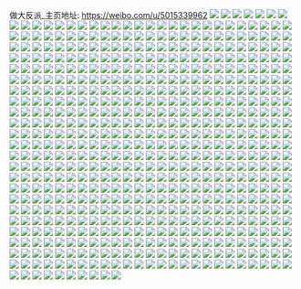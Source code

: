 做大反派_主页地址: https://weibo.com/u/5015339962 
![](https://wx4.sinaimg.cn/mw2000/005tpR22ly1h93pyb68c5j32c0340hdu.jpg) 
![](https://wx4.sinaimg.cn/mw2000/005tpR22ly1h93py2gkraj31pc4jg7wj.jpg) 
![](https://wx4.sinaimg.cn/mw2000/005tpR22ly1h93pycs7lfj32c0340b2a.jpg) 
![](https://wx4.sinaimg.cn/mw2000/005tpR22ly1h93pye7abtj32502uoe82.jpg) 
![](https://wx4.sinaimg.cn/mw2000/005tpR22ly1h93py88ajaj327u2xqu0y.jpg) 
![](https://wx4.sinaimg.cn/mw2000/005tpR22ly1h93py1ijttj30mv0tvn7z.jpg) 
![](https://wx4.sinaimg.cn/mw2000/005tpR22ly1h93py5j5tej31up46ahdu.jpg) 
![](https://wx4.sinaimg.cn/mw2000/005tpR22ly1h93py9hjplj321l2q4npd.jpg) 
![](https://wx4.sinaimg.cn/mw2000/005tpR22ly1h93py43ue4j31pc4jgu0z.jpg) 
![](https://wx4.sinaimg.cn/mw2000/005tpR22ly1h8phy3r8m4j31vn2i7kjl.jpg) 
![](https://wx4.sinaimg.cn/mw2000/005tpR22ly1h8phxzux0dj31pc4jgu0x.jpg) 
![](https://wx4.sinaimg.cn/mw2000/005tpR22ly1h8phy1kt2hj31rp2cxhdt.jpg) 
![](https://wx4.sinaimg.cn/mw2000/005tpR22ly1h8phxz51hqj31pc4jg4qq.jpg) 
![](https://wx4.sinaimg.cn/mw2000/005tpR22ly1h8phxxxssbj33402c0b2a.jpg) 
![](https://wx4.sinaimg.cn/mw2000/005tpR22ly1h8phy59nzkj324l2u44qq.jpg) 
![](https://wx4.sinaimg.cn/mw2000/005tpR22ly1h8phy364ewj31891n01d4.jpg) 
![](https://wx4.sinaimg.cn/mw2000/005tpR22ly1h8phy2jihbj329g30mx6p.jpg) 
![](https://wx4.sinaimg.cn/mw2000/005tpR22ly1h8phy0pfjnj31pc4jge82.jpg) 
![](https://wx4.sinaimg.cn/mw2000/005tpR22ly1h8nmyapgn0j30xa18enc3.jpg) 
![](https://wx4.sinaimg.cn/mw2000/005tpR22ly1h8nmzgvfcfj31sc2dsnpd.jpg) 
![](https://wx4.sinaimg.cn/mw2000/005tpR22ly1h7ukjxpc1jj317d6f6x6q.jpg) 
![](https://wx4.sinaimg.cn/mw2000/005tpR22ly1h7ukjuc03qj31ae2i8npd.jpg) 
![](https://wx4.sinaimg.cn/mw2000/005tpR22ly1h7ukjavtlhj31pg4j4x6q.jpg) 
![](https://wx4.sinaimg.cn/mw2000/005tpR22ly1h7ukjku4o4j31pc4jg1kz.jpg) 
![](https://wx4.sinaimg.cn/mw2000/005tpR22ly1h7ukji706vj31e35k7x6p.jpg) 
![](https://wx4.sinaimg.cn/mw2000/005tpR22ly1h7ukj5fetgj31pc4jgu0y.jpg) 
![](https://wx4.sinaimg.cn/mw2000/005tpR22ly1h7ukk5p9i6j31pc4jgnpe.jpg) 
![](https://wx4.sinaimg.cn/mw2000/005tpR22ly1h7ukjr74h0j31ah489qv6.jpg) 
![](https://wx4.sinaimg.cn/mw2000/005tpR22ly1h7ukjeep7gj31pc4jghdu.jpg) 
![](https://wx4.sinaimg.cn/mw2000/005tpR22ly1h7nolsmn2wj317d6f6hdv.jpg) 
![](https://wx4.sinaimg.cn/mw2000/005tpR22ly1h7nolpt3buj319y6267wk.jpg) 
![](https://wx4.sinaimg.cn/mw2000/005tpR22ly1h7nolx45f6j31f35g8b2c.jpg) 
![](https://wx4.sinaimg.cn/mw2000/005tpR22ly1h7noltyctoj319y626b2a.jpg) 
![](https://wx4.sinaimg.cn/mw2000/005tpR22ly1h7nolngp1aj312h78jnpe.jpg) 
![](https://wx4.sinaimg.cn/mw2000/005tpR22ly1h7nolrbv1wj31bg5v91ky.jpg) 
![](https://wx4.sinaimg.cn/mw2000/005tpR22ly1h7nolqotxoj31bp5u5x6p.jpg) 
![](https://wx4.sinaimg.cn/mw2000/005tpR22ly1h7nom0fcc6j31896al7wj.jpg) 
![](https://wx4.sinaimg.cn/mw2000/005tpR22ly1h7nom2swrgj317d6f6npf.jpg) 
![](https://wx4.sinaimg.cn/mw2000/005tpR22ly1h73tprthidj32c0340tlz.jpg) 
![](https://wx4.sinaimg.cn/mw2000/005tpR22ly1h73tpyh90lj325p2vnkcp.jpg) 
![](https://wx4.sinaimg.cn/mw2000/005tpR22ly1h73tpzyobej32c02c0tdf.jpg) 
![](https://wx4.sinaimg.cn/mw2000/005tpR22ly1h73tpwu8j0j32c0340wlb.jpg) 
![](https://wx4.sinaimg.cn/mw2000/005tpR22ly1h73tpudfukj31pc4jgk3u.jpg) 
![](https://wx4.sinaimg.cn/mw2000/005tpR22ly1h73tpsz2gaj323t3o9qv5.jpg) 
![](https://wx4.sinaimg.cn/mw2000/005tpR22ly1h6xoha5qmej31dt1uf4qp.jpg) 
![](https://wx4.sinaimg.cn/mw2000/005tpR22ly1h6unl93nftj31pc4jg7wk.jpg) 
![](https://wx4.sinaimg.cn/mw2000/005tpR22ly1h6unlgc8w9j31pc4jgb2b.jpg) 
![](https://wx4.sinaimg.cn/mw2000/005tpR22ly1h6unljje1kj31pc4jge81.jpg) 
![](https://wx4.sinaimg.cn/mw2000/005tpR22ly1h6unlbkgl9j31pc4jg4qs.jpg) 
![](https://wx4.sinaimg.cn/mw2000/005tpR22ly1h6unlhu7v7j31pc4jgx6p.jpg) 
![](https://wx4.sinaimg.cn/mw2000/005tpR22ly1h6unlejcq3j31pc4jgx6s.jpg) 
![](https://wx4.sinaimg.cn/mw2000/005tpR22ly1h6jxf1qt8sj30da0euq4k.jpg) 
![](https://wx4.sinaimg.cn/mw2000/005tpR22ly1h6jxf1k2k3j30ar0dxq3l.jpg) 
![](https://wx4.sinaimg.cn/mw2000/005tpR22ly1h66b3kpu4qj31a161qtp5.jpg) 
![](https://wx4.sinaimg.cn/mw2000/005tpR22ly1h66b3queavj31a860xe83.jpg) 
![](https://wx4.sinaimg.cn/mw2000/005tpR22ly1h66b3tkyhgj31an5yxkjm.jpg) 
![](https://wx4.sinaimg.cn/mw2000/005tpR22ly1h66b3yjy87j317d6f67wh.jpg) 
![](https://wx4.sinaimg.cn/mw2000/005tpR22ly1h66b410rfyj317d6f64fk.jpg) 
![](https://wx4.sinaimg.cn/mw2000/005tpR22ly1h66b45ncw2j317d6f6npg.jpg) 
![](https://wx4.sinaimg.cn/mw2000/005tpR22ly1h66b3i1905j319q63bqv6.jpg) 
![](https://wx4.sinaimg.cn/mw2000/005tpR22ly1h66b49dkawj31d25odkjn.jpg) 
![](https://wx4.sinaimg.cn/mw2000/005tpR22ly1h66b4d8yxvj317d6f6qv7.jpg) 
![](https://wx4.sinaimg.cn/mw2000/005tpR22ly1h61euzbyqaj31r02c07wi.jpg) 
![](https://wx4.sinaimg.cn/mw2000/005tpR22ly1h61eurhs4wj31k322stk2.jpg) 
![](https://wx4.sinaimg.cn/mw2000/005tpR22ly1h5zaz8r3q2j322q2rmhdt.jpg) 
![](https://wx4.sinaimg.cn/mw2000/005tpR22ly1h5zaz7y8f9j32c0340kjl.jpg) 
![](https://wx4.sinaimg.cn/mw2000/005tpR22ly1h5zaz73ogaj32c0340hdt.jpg) 
![](https://wx4.sinaimg.cn/mw2000/005tpR22ly1h5zazawdj0j32c0340hdt.jpg) 
![](https://wx4.sinaimg.cn/mw2000/005tpR22ly1h5zaza0ejbj32c0340kjl.jpg) 
![](https://wx4.sinaimg.cn/mw2000/005tpR22ly1h5skkgm4p6j31xe40ikjn.jpg) 
![](https://wx4.sinaimg.cn/mw2000/005tpR22ly1h5skk4ew3lj31pc4jg4qr.jpg) 
![](https://wx4.sinaimg.cn/mw2000/005tpR22ly1h5skke65olj31pc4jg7wi.jpg) 
![](https://wx4.sinaimg.cn/mw2000/005tpR22ly1h5skk0bjqwj31pc4jgnpe.jpg) 
![](https://wx4.sinaimg.cn/mw2000/005tpR22ly1h5skjwz2f3j31x22k3b29.jpg) 
![](https://wx4.sinaimg.cn/mw2000/005tpR22ly1h5skk6rjchj31pc4jgu0x.jpg) 
![](https://wx4.sinaimg.cn/mw2000/005tpR22ly1h5skkp1laej31xe40iu0y.jpg) 
![](https://wx4.sinaimg.cn/mw2000/005tpR22ly1h5skk21n9yj31pc4jgu0x.jpg) 
![](https://wx4.sinaimg.cn/mw2000/005tpR22ly1h5skjydilyj31pc4jgkjl.jpg) 
![](https://wx4.sinaimg.cn/mw2000/005tpR22ly1h592r6wgejj31sc2dse81.jpg) 
![](https://wx4.sinaimg.cn/mw2000/005tpR22ly1h592r7w31wj31sc2dshdt.jpg) 
![](https://wx4.sinaimg.cn/mw2000/005tpR22ly1h553giwsh4j311a1dqkc7.jpg) 
![](https://wx4.sinaimg.cn/mw2000/005tpR22ly1h529atxtj5j31030qutdv.jpg) 
![](https://wx4.sinaimg.cn/mw2000/005tpR22ly1h529ajtyqkj31pr2ac4qq.jpg) 
![](https://wx4.sinaimg.cn/mw2000/005tpR22ly1h529afnl8bj31pm2a5kjl.jpg) 
![](https://wx4.sinaimg.cn/mw2000/005tpR22ly1h4zlx35vdhj31pc4jg4qr.jpg) 
![](https://wx4.sinaimg.cn/mw2000/005tpR22ly1h4zlwz2jvnj31pc4jg4qr.jpg) 
![](https://wx4.sinaimg.cn/mw2000/005tpR22ly1h4zlxapsdrj321k2q27wi.jpg) 
![](https://wx4.sinaimg.cn/mw2000/005tpR22ly1h4zlykqardj30t512vtnu.jpg) 
![](https://wx4.sinaimg.cn/mw2000/005tpR22ly1h4zlx9euzdj31vs2iex6q.jpg) 
![](https://wx4.sinaimg.cn/mw2000/005tpR22ly1h4zlx14lfnj31pv4i1qv7.jpg) 
![](https://wx4.sinaimg.cn/mw2000/005tpR22ly1h4zlwwh39nj31pc4jgnpe.jpg) 
![](https://wx4.sinaimg.cn/mw2000/005tpR22ly1h4zlwuyt81j31pc4jg4qs.jpg) 
![](https://wx4.sinaimg.cn/mw2000/005tpR22ly1h4w0aqqyn3j31hf1z84qp.jpg) 
![](https://wx4.sinaimg.cn/mw2000/005tpR22ly1h4w0aykwccj31ry2d87wh.jpg) 
![](https://wx4.sinaimg.cn/mw2000/005tpR22ly1h4w0ax9csvj31l924c1kx.jpg) 
![](https://wx4.sinaimg.cn/mw2000/005tpR22ly1h4w0apeqt4j31hc1z47v2.jpg) 
![](https://wx4.sinaimg.cn/mw2000/005tpR22ly1h4w0awcvm0j31bh1rb1kx.jpg) 
![](https://wx4.sinaimg.cn/mw2000/005tpR22ly1h4w0au70ppj31ae1pv7wh.jpg) 
![](https://wx4.sinaimg.cn/mw2000/005tpR22ly1h4w0arvnrfj31mu26g4qp.jpg) 
![](https://wx4.sinaimg.cn/mw2000/005tpR22ly1h4w0aohl5bj31qs2bq7wh.jpg) 
![](https://wx4.sinaimg.cn/mw2000/005tpR22ly1h4w0an9xprj31ok28qkjl.jpg) 
![](https://wx4.sinaimg.cn/mw2000/005tpR22ly1h4ekm8ejl3j31cb1sedte.jpg) 
![](https://wx4.sinaimg.cn/mw2000/005tpR22ly1h4ekmak3jdj32c02c0qv5.jpg) 
![](https://wx4.sinaimg.cn/mw2000/005tpR22ly1h4ekmb72qyj31gt1yfwp3.jpg) 
![](https://wx4.sinaimg.cn/mw2000/005tpR22ly1h4ekmj8ocmj31851mvwyi.jpg) 
![](https://wx4.sinaimg.cn/mw2000/005tpR22ly1h4ekm78nlij328q28qb29.jpg) 
![](https://wx4.sinaimg.cn/mw2000/005tpR22ly1h4ekmoo9whj31hl1zg7tq.jpg) 
![](https://wx4.sinaimg.cn/mw2000/005tpR22ly1h4ekmdi62xj32c0340qv6.jpg) 
![](https://wx4.sinaimg.cn/mw2000/005tpR22ly1h4ekmpg99hj31921o47kd.jpg) 
![](https://wx4.sinaimg.cn/mw2000/005tpR22ly1h4ekmvbhi9j30u00u0an0.jpg) 
![](https://wx4.sinaimg.cn/mw2000/005tpR22ly1h4ayhmeljzj31pc4jgx6q.jpg) 
![](https://wx4.sinaimg.cn/mw2000/005tpR22ly1h4ayhgnv73j329j3ez7wi.jpg) 
![](https://wx4.sinaimg.cn/mw2000/005tpR22ly1h4ayhkpxygj31pc4jg7wj.jpg) 
![](https://wx4.sinaimg.cn/mw2000/005tpR22ly1h4aygxiu9uj31xu3zjqv6.jpg) 
![](https://wx4.sinaimg.cn/mw2000/005tpR22ly1h4ayhnz6txj31xe40iqv6.jpg) 
![](https://wx4.sinaimg.cn/mw2000/005tpR22ly1h4ayh1fdnsj31xe40iu0y.jpg) 
![](https://wx4.sinaimg.cn/mw2000/005tpR22ly1h4ayhpndruj31pc4jge82.jpg) 
![](https://wx4.sinaimg.cn/mw2000/005tpR22ly1h4ayhr8f4qj329r3en4qq.jpg) 
![](https://wx4.sinaimg.cn/mw2000/005tpR22ly1h4aygotsn0j329r3enhdu.jpg) 
![](https://wx4.sinaimg.cn/mw2000/005tpR22ly1h44e90jkpbj31kv23thdt.jpg) 
![](https://wx4.sinaimg.cn/mw2000/005tpR22ly1h44e93zct2j31fb1wf7wh.jpg) 
![](https://wx4.sinaimg.cn/mw2000/005tpR22ly1h44e8vf9b4j31jx22kb29.jpg) 
![](https://wx4.sinaimg.cn/mw2000/005tpR22ly1h44e971kq8j31f91wd7wh.jpg) 
![](https://wx4.sinaimg.cn/mw2000/005tpR22ly1h43gvwdikej30mz148ahc.jpg) 
![](https://wx4.sinaimg.cn/mw2000/005tpR22ly1h43gwdoxvij30n01dsx24.jpg) 
![](https://wx4.sinaimg.cn/mw2000/005tpR22ly1h43gweqarlj30mz13r7dd.jpg) 
![](https://wx4.sinaimg.cn/mw2000/005tpR22ly1h43gwfke37j30mz14btjp.jpg) 
![](https://wx4.sinaimg.cn/mw2000/005tpR22ly1h3v3fg2e7ej325t2vrb2a.jpg) 
![](https://wx4.sinaimg.cn/mw2000/005tpR22ly1h3ke6k18nyj31km23iu0x.jpg) 
![](https://wx4.sinaimg.cn/mw2000/005tpR22ly1h3ke6fjtvwj326i2woqv6.jpg) 
![](https://wx4.sinaimg.cn/mw2000/005tpR22ly1h3ke6lv58uj31wf2j8kjm.jpg) 
![](https://wx4.sinaimg.cn/mw2000/005tpR22ly1h3ke6xkfbzj30xy199tmr.jpg) 
![](https://wx4.sinaimg.cn/mw2000/005tpR22ly1h3ke70erlgj32c0340x6p.jpg) 
![](https://wx4.sinaimg.cn/mw2000/005tpR22ly1h3bmlyguzaj30u019idyg.jpg) 
![](https://wx4.sinaimg.cn/mw2000/005tpR22ly1h3bmlvqlg0j318y0u0aop.jpg) 
![](https://wx4.sinaimg.cn/mw2000/005tpR22ly1h3bmm0t4kcj30u0168aqt.jpg) 
![](https://wx4.sinaimg.cn/mw2000/005tpR22ly1h3bmlk1j82j31ds1ud1kx.jpg) 
![](https://wx4.sinaimg.cn/mw2000/005tpR22ly1h3bmlsc9ebj31td2f5kjl.jpg) 
![](https://wx4.sinaimg.cn/mw2000/005tpR22ly1h3bmll54nbj31ja21o7t5.jpg) 
![](https://wx4.sinaimg.cn/mw2000/005tpR22ly1h3bmm1l7c6j30q10k110c.jpg) 
![](https://wx4.sinaimg.cn/mw2000/005tpR22ly1h3bmlwx4wrj30u019yne7.jpg) 
![](https://wx4.sinaimg.cn/mw2000/005tpR22ly1h3bmlix1dvj30ql0hq453.jpg) 
![](https://wx4.sinaimg.cn/mw2000/005tpR22ly1h3829mqkp7j31uo2panpd.jpg) 
![](https://wx4.sinaimg.cn/mw2000/005tpR22ly1h3829ghzmbj322n3407wj.jpg) 
![](https://wx4.sinaimg.cn/mw2000/005tpR22ly1h3829kpukfj321c2o2npd.jpg) 
![](https://wx4.sinaimg.cn/mw2000/005tpR22ly1h3829wiludj31wo4207wi.jpg) 
![](https://wx4.sinaimg.cn/mw2000/005tpR22ly1h3829ox263j322o33zx6p.jpg) 
![](https://wx4.sinaimg.cn/mw2000/005tpR22ly1h3829rjkwnj31vu43s1ky.jpg) 
![](https://wx4.sinaimg.cn/mw2000/005tpR22ly1h3829igpm7j31iv27n7wh.jpg) 
![](https://wx4.sinaimg.cn/mw2000/005tpR22ly1h3829tkmumj32aa3dub2a.jpg) 
![](https://wx4.sinaimg.cn/mw2000/005tpR22ly1h3829d35s4j31ys2m4npd.jpg) 
![](https://wx4.sinaimg.cn/mw2000/005tpR22ly1h2poaserdyj31261wakh9.jpg) 
![](https://wx4.sinaimg.cn/mw2000/005tpR22ly1h2poauegj8j30l22bptu7.jpg) 
![](https://wx4.sinaimg.cn/mw2000/005tpR22ly1h2poaqqxbej311i70je82.jpg) 
![](https://wx4.sinaimg.cn/mw2000/005tpR22ly1h2poawi2aqj30u02yc4qp.jpg) 
![](https://wx4.sinaimg.cn/mw2000/005tpR22ly1h2pob109bkj315t4al1ky.jpg) 
![](https://wx4.sinaimg.cn/mw2000/005tpR22ly1h2pob2ns8sj30h946s4qe.jpg) 
![](https://wx4.sinaimg.cn/mw2000/005tpR22ly1h2pob9434hj315t5e1hdv.jpg) 
![](https://wx4.sinaimg.cn/mw2000/005tpR22ly1h2pobc3lobj30pu40dnpd.jpg) 
![](https://wx4.sinaimg.cn/mw2000/005tpR22ly1h2pobf4zqmj30mi3weqv5.jpg) 
![](https://wx4.sinaimg.cn/mw2000/005tpR22gy1h2dyua1lgjj31pc4jg4qr.jpg) 
![](https://wx4.sinaimg.cn/mw2000/005tpR22ly1h1wpwbf55hj31o0280b29.jpg) 
![](https://wx4.sinaimg.cn/mw2000/005tpR22ly1h1wpwiq9stj31dk1u3b29.jpg) 
![](https://wx4.sinaimg.cn/mw2000/005tpR22ly1h1wpwha284j31bz1rzquu.jpg) 
![](https://wx4.sinaimg.cn/mw2000/005tpR22ly1h1wpwjzskxj31bi1rcb29.jpg) 
![](https://wx4.sinaimg.cn/mw2000/005tpR22ly1h1wpw9cbfbj31o0280b29.jpg) 
![](https://wx4.sinaimg.cn/mw2000/005tpR22ly1h1wpwl6z5jj31do1u97wh.jpg) 
![](https://wx4.sinaimg.cn/mw2000/005tpR22ly1h1wpwdhjdkj31o0280e81.jpg) 
![](https://wx4.sinaimg.cn/mw2000/005tpR22ly1h1wpwnf6hoj322n33zkjn.jpg) 
![](https://wx4.sinaimg.cn/mw2000/005tpR22ly1h1wpwg3h64j31o0280b29.jpg) 
![](https://wx4.sinaimg.cn/mw2000/005tpR22ly1h1w84wxsh9j31pc4jg7wj.jpg) 
![](https://wx4.sinaimg.cn/mw2000/005tpR22ly1h1w84zeu7pj31pc4jg1kz.jpg) 
![](https://wx4.sinaimg.cn/mw2000/005tpR22ly1h1w84olx0cj3160340qv6.jpg) 
![](https://wx4.sinaimg.cn/mw2000/005tpR22ly1h1w84uf8wwj329r3en7wi.jpg) 
![](https://wx4.sinaimg.cn/mw2000/005tpR22ly1h1w84q5pf0j31pc4jgkjl.jpg) 
![](https://wx4.sinaimg.cn/mw2000/005tpR22ly1h1w851lhucj31ls252hdt.jpg) 
![](https://wx4.sinaimg.cn/mw2000/005tpR22ly1h1qx190zv9j30ye19vdum.jpg) 
![](https://wx4.sinaimg.cn/mw2000/005tpR22ly1h1qx1avd3pj31pc4jgx6q.jpg) 
![](https://wx4.sinaimg.cn/mw2000/005tpR22ly1h1qx1pcp5qj30ne0v6dno.jpg) 
![](https://wx4.sinaimg.cn/mw2000/005tpR22ly1h1qx1emycmj31xe40ix6q.jpg) 
![](https://wx4.sinaimg.cn/mw2000/005tpR22ly1h1qx1gsnl9j31xe40ix6q.jpg) 
![](https://wx4.sinaimg.cn/mw2000/005tpR22ly1h1qx1r4xenj31gd1xthdt.jpg) 
![](https://wx4.sinaimg.cn/mw2000/005tpR22ly1h1qx1khbx9j32c03404qs.jpg) 
![](https://wx4.sinaimg.cn/mw2000/005tpR22ly1h1pqujnu2hj32fd36rnpe.jpg) 
![](https://wx4.sinaimg.cn/mw2000/005tpR22ly1h1pqugydq4j329r3en4qr.jpg) 
![](https://wx4.sinaimg.cn/mw2000/005tpR22ly1h1pquqz5pzj32fd36rqv6.jpg) 
![](https://wx4.sinaimg.cn/mw2000/005tpR22ly1h1pquuuvgkj326u3j5qv6.jpg) 
![](https://wx4.sinaimg.cn/mw2000/005tpR22ly1h1pqulh885j31ur467npe.jpg) 
![](https://wx4.sinaimg.cn/mw2000/005tpR22ly1h1pqupj14bj329r3ene82.jpg) 
![](https://wx4.sinaimg.cn/mw2000/005tpR22ly1h1pqunqqhhj31ww41jb2b.jpg) 
![](https://wx4.sinaimg.cn/mw2000/005tpR22ly1h1pqtkjikhj31pc4jge82.jpg) 
![](https://wx4.sinaimg.cn/mw2000/005tpR22ly1h1pqusw2hoj31pc4jgb2b.jpg) 
![](https://wx4.sinaimg.cn/mw2000/005tpR22ly1h1iniwqribj30s60zjq2v.jpg) 
![](https://wx4.sinaimg.cn/mw2000/005tpR22ly1h1initneuyj31ge1xuhdu.jpg) 
![](https://wx4.sinaimg.cn/mw2000/005tpR22ly1h1inj0behtj31mj261b2b.jpg) 
![](https://wx4.sinaimg.cn/mw2000/005tpR22ly1h1iniwausuj31ez1vynpe.jpg) 
![](https://wx4.sinaimg.cn/mw2000/005tpR22ly1h1iniy43mgj30m20tfn8l.jpg) 
![](https://wx4.sinaimg.cn/mw2000/005tpR22ly1h1inixa94zj30s60zjq2v.jpg) 
![](https://wx4.sinaimg.cn/mw2000/005tpR22ly1h1injexrybj30s60zjq2v.jpg) 
![](https://wx4.sinaimg.cn/mw2000/005tpR22ly1h1inj2dpn9j31ht1zrnpe.jpg) 
![](https://wx4.sinaimg.cn/mw2000/005tpR22ly1h1inj8uchyj31o0280u0y.jpg) 
![](https://wx4.sinaimg.cn/mw2000/005tpR22ly1h13uv6ku6oj31ey1vyb29.jpg) 
![](https://wx4.sinaimg.cn/mw2000/005tpR22ly1h13uv9n0klj30sg11xalw.jpg) 
![](https://wx4.sinaimg.cn/mw2000/005tpR22ly1h13uv3vy3bj31bw1rv7wh.jpg) 
![](https://wx4.sinaimg.cn/mw2000/005tpR22ly1h13uv8rb9hj31851mt7wh.jpg) 
![](https://wx4.sinaimg.cn/mw2000/005tpR22ly1h13uy62e2qj33401u67wk.jpg) 
![](https://wx4.sinaimg.cn/mw2000/005tpR22ly1h13uutkyaxj311n1e7kf6.jpg) 
![](https://wx4.sinaimg.cn/mw2000/005tpR22ly1h13uv4df9vj30mz09ddgh.jpg) 
![](https://wx4.sinaimg.cn/mw2000/005tpR22ly1h13uuuu8z0j326l11eb29.jpg) 
![](https://wx4.sinaimg.cn/mw2000/005tpR22ly1h13uuvaouzj30iv04ct8z.jpg) 
![](https://wx4.sinaimg.cn/mw2000/005tpR22gy1h0t6tvbqqpj31d81tlnpd.jpg) 
![](https://wx4.sinaimg.cn/mw2000/005tpR22gy1h0t6tod6qyj31jy22l7wi.jpg) 
![](https://wx4.sinaimg.cn/mw2000/005tpR22gy1h0t6tr5w2sj31t82ezb2a.jpg) 
![](https://wx4.sinaimg.cn/mw2000/005tpR22gy1h0t6tyhsekj31gq1ybqv5.jpg) 
![](https://wx4.sinaimg.cn/mw2000/005tpR22gy1h0t6tsag22j30xv196h7n.jpg) 
![](https://wx4.sinaimg.cn/mw2000/005tpR22gy1h0t6tts9lpj31c91sce81.jpg) 
![](https://wx4.sinaimg.cn/mw2000/005tpR22ly1h0pwv4ko70j30k90m8wij.jpg) 
![](https://wx4.sinaimg.cn/mw2000/005tpR22ly1h0pwv4yguoj30nc0sg0wc.jpg) 
![](https://wx4.sinaimg.cn/mw2000/005tpR22ly1h0pwv3ypy7j30mq0sgjuu.jpg) 
![](https://wx4.sinaimg.cn/mw2000/005tpR22ly1h0pwv5n01mj30qo0iotaw.jpg) 
![](https://wx4.sinaimg.cn/mw2000/005tpR22ly1h0pwv6aa1tj30ie0sgq7z.jpg) 
![](https://wx4.sinaimg.cn/mw2000/005tpR22ly1h0pwv6q6d7j30dw0dwaa6.jpg) 
![](https://wx4.sinaimg.cn/mw2000/005tpR22ly1h0pwv71i6kj30st0qodjc.jpg) 
![](https://wx4.sinaimg.cn/mw2000/005tpR22ly1h0pwv7l4jrj30u00mi78m.jpg) 
![](https://wx4.sinaimg.cn/mw2000/005tpR22ly1h0pwv82wz7j30jz0iz76e.jpg) 
![](https://wx4.sinaimg.cn/mw2000/005tpR22ly1h0pwv8layrj30qo1lq0z9.jpg) 
![](https://wx4.sinaimg.cn/mw2000/005tpR22ly1h0pwva5nxoj30qo1lq100.jpg) 
![](https://wx4.sinaimg.cn/mw2000/005tpR22ly1h0pwwrcui1j30u00u0dhz.jpg) 
![](https://wx4.sinaimg.cn/mw2000/005tpR22ly1h0e8w4ki48j31o0280x6p.jpg) 
![](https://wx4.sinaimg.cn/mw2000/005tpR22ly1h0e8w6hh0zj32c0340x6q.jpg) 
![](https://wx4.sinaimg.cn/mw2000/005tpR22ly1h0e8w7zrtej31o02807wi.jpg) 
![](https://wx4.sinaimg.cn/mw2000/005tpR22ly1h0e8wblcnxj30sx18i7s2.jpg) 
![](https://wx4.sinaimg.cn/mw2000/005tpR22ly1h0e8w35mwfj31o02801ky.jpg) 
![](https://wx4.sinaimg.cn/mw2000/005tpR22ly1h0e8weoh82j30qw14cdua.jpg) 
![](https://wx4.sinaimg.cn/mw2000/005tpR22ly1h0e8wh183ij31o02807wi.jpg) 
![](https://wx4.sinaimg.cn/mw2000/005tpR22ly1h0572loi6vj31o0280kjl.jpg) 
![](https://wx4.sinaimg.cn/mw2000/005tpR22ly1h0574gj3t0j31ni23xb2a.jpg) 
![](https://wx4.sinaimg.cn/mw2000/005tpR22ly1h0572nc1zlj30ql0zdgwd.jpg) 
![](https://wx4.sinaimg.cn/mw2000/005tpR22ly1h0572hznl0j31bd1thb29.jpg) 
![](https://wx4.sinaimg.cn/mw2000/005tpR22ly1h05753anijj319k1or4qp.jpg) 
![](https://wx4.sinaimg.cn/mw2000/005tpR22ly1h0572gbpegj31yn3xw7wj.jpg) 
![](https://wx4.sinaimg.cn/mw2000/005tpR22ly1h05764w39gj308c08ct8m.jpg) 
![](https://wx4.sinaimg.cn/mw2000/005tpR22ly1h057529e3dj31o01nlhdt.jpg) 
![](https://wx4.sinaimg.cn/mw2000/005tpR22ly1h00gmk2u4tj31pc4jgqv6.jpg) 
![](https://wx4.sinaimg.cn/mw2000/005tpR22ly1h00gmg85o1j31hx33z1kx.jpg) 
![](https://wx4.sinaimg.cn/mw2000/005tpR22ly1h00gmm9wivj31pc4jgb2a.jpg) 
![](https://wx4.sinaimg.cn/mw2000/005tpR22ly1h00gmdw80pj312433zkgw.jpg) 
![](https://wx4.sinaimg.cn/mw2000/005tpR22ly1h00gmnred2j31o0280e81.jpg) 
![](https://wx4.sinaimg.cn/mw2000/005tpR22ly1h00gmf0ornj31am3404qp.jpg) 
![](https://wx4.sinaimg.cn/mw2000/005tpR22ly1h00gmi6q19j31pl4isqnr.jpg) 
![](https://wx4.sinaimg.cn/mw2000/005tpR22ly1h00gmct3dsj31pc4jgnpe.jpg) 
![](https://wx4.sinaimg.cn/mw2000/005tpR22ly1gzusz3s5jlj31pc4jg4qq.jpg) 
![](https://wx4.sinaimg.cn/mw2000/005tpR22ly1gzusz1rbwej31pc4jg7wi.jpg) 
![](https://wx4.sinaimg.cn/mw2000/005tpR22ly1gzrczya0btj31hm1you0x.jpg) 
![](https://wx4.sinaimg.cn/mw2000/005tpR22ly1gzrczsn5d1j31o02804qq.jpg) 
![](https://wx4.sinaimg.cn/mw2000/005tpR22ly1gzrczp54mdj31gm1y6u0x.jpg) 
![](https://wx4.sinaimg.cn/mw2000/005tpR22ly1gzrczwxjs2j31ig1zvx6p.jpg) 
![](https://wx4.sinaimg.cn/mw2000/005tpR22ly1gzrczr2vavj31nz27znpd.jpg) 
![](https://wx4.sinaimg.cn/mw2000/005tpR22ly1gzrczuf59qj31fg1wkx6p.jpg) 
![](https://wx4.sinaimg.cn/mw2000/005tpR22ly1gyd37lp11tj31ur4677wj.jpg) 
![](https://wx4.sinaimg.cn/mw2000/005tpR22ly1gyd37o5pc6j31ur467x6q.jpg) 
![](https://wx4.sinaimg.cn/mw2000/005tpR22ly1gyd37igft9j31ur467x6r.jpg) 
![](https://wx4.sinaimg.cn/mw2000/005tpR22ly1gyd37pocotj31mm4r17wi.jpg) 
![](https://wx4.sinaimg.cn/mw2000/005tpR22ly1gyd3792x5xj31lt4tg1ky.jpg) 
![](https://wx4.sinaimg.cn/mw2000/005tpR22ly1gyd37b57b6j31pc4jgnpd.jpg) 
![](https://wx4.sinaimg.cn/mw2000/005tpR22ly1gyd376zztnj31ur4671kz.jpg) 
![](https://wx4.sinaimg.cn/mw2000/005tpR22ly1gyd37cun1aj31ni4ojqv5.jpg) 
![](https://wx4.sinaimg.cn/mw2000/005tpR22ly1gyd37fllfsj31r34exnpe.jpg) 
![](https://wx4.sinaimg.cn/mw2000/005tpR22ly1gxxzih5zotj30u0140130.jpg) 
![](https://wx4.sinaimg.cn/mw2000/005tpR22ly1gxxzieiamwj30u0140n6u.jpg) 
![](https://wx4.sinaimg.cn/mw2000/005tpR22ly1gxxziez3haj30u015dtix.jpg) 
![](https://wx4.sinaimg.cn/mw2000/005tpR22ly1gxxzigcv7rj30u015n48t.jpg) 
![](https://wx4.sinaimg.cn/mw2000/005tpR22ly1gxxzicqzyfj30u0140wof.jpg) 
![](https://wx4.sinaimg.cn/mw2000/005tpR22ly1gxxzidmo1nj30u0140dp5.jpg) 
![](https://wx4.sinaimg.cn/mw2000/005tpR22gy1gu0y937dtnj31o01o0hdt.jpg) 
![](https://wx4.sinaimg.cn/mw2000/005tpR22gy1gu0y99j262j31o01o0hdt.jpg) 
![](https://wx4.sinaimg.cn/mw2000/005tpR22gy1gu0y984u3rj31o01o04qp.jpg) 
![](https://wx4.sinaimg.cn/mw2000/005tpR22gy1gu0y94vvjhj31o01o0b29.jpg) 
![](https://wx4.sinaimg.cn/mw2000/005tpR22gy1gu0ygzmxwij30ko0rwqci.jpg) 
![](https://wx4.sinaimg.cn/mw2000/005tpR22gy1gu0y96j2i2j31o01o07wh.jpg) 
![](https://wx4.sinaimg.cn/mw2000/005tpR22gy1gtnin70xaxj325j3lb7wj.jpg) 
![](https://wx4.sinaimg.cn/mw2000/005tpR22gy1gtninxad0uj31ni4ojx6q.jpg) 
![](https://wx4.sinaimg.cn/mw2000/005tpR22gy1gtnio3fmbfj32053uykjn.jpg) 
![](https://wx4.sinaimg.cn/mw2000/005tpR22gy1gtniolik3fj31o0280u0x.jpg) 
![](https://wx4.sinaimg.cn/mw2000/005tpR22gy1gtnioewhztj31rj4dte83.jpg) 
![](https://wx4.sinaimg.cn/mw2000/005tpR22gy1gtnioq7q42j31o0280e82.jpg) 
![](https://wx4.sinaimg.cn/mw2000/005tpR22gy1gtnimy46f4j31q14hlb2b.jpg) 
![](https://wx4.sinaimg.cn/mw2000/005tpR22gy1gtninoie9pj31pc4jg7wj.jpg) 
![](https://wx4.sinaimg.cn/mw2000/005tpR22gy1gtninrn057j31c55s8x6p.jpg) 
![](https://wx4.sinaimg.cn/mw2000/005tpR22gy1gte6vkgl69j30zp1m5nns.jpg) 
![](https://wx4.sinaimg.cn/mw2000/005tpR22gy1gte6tm8ugzj32c33b87wi.jpg) 
![](https://wx4.sinaimg.cn/mw2000/005tpR22gy1gte6urf6syj31ai1q0kjl.jpg) 
![](https://wx4.sinaimg.cn/mw2000/005tpR22gy1gte6vi2s39j32c0340x6q.jpg) 
![](https://wx4.sinaimg.cn/mw2000/005tpR22gy1gte6vn6j6bj315s0yr4mn.jpg) 
![](https://wx4.sinaimg.cn/mw2000/005tpR22gy1gte6tx39c4j32pu21dqv5.jpg) 
![](https://wx4.sinaimg.cn/mw2000/005tpR22gy1gte6vpth94j31fm1wvqv5.jpg) 
![](https://wx4.sinaimg.cn/mw2000/005tpR22gy1gte6vtdbk8j31zp3vuu0z.jpg) 
![](https://wx4.sinaimg.cn/mw2000/005tpR22gy1gte6uykn0tj31h41yub29.jpg) 
![](https://wx4.sinaimg.cn/mw2000/005tpR22gy1gt1ef5i6d3j31k7207u0x.jpg) 
![](https://wx4.sinaimg.cn/mw2000/005tpR22gy1gt1efqpl7ej324d2s1hdu.jpg) 
![](https://wx4.sinaimg.cn/mw2000/005tpR22gy1gt1ef7eek9j313f1gkx53.jpg) 
![](https://wx4.sinaimg.cn/mw2000/005tpR22gy1gt1efhp0afj30r40oh7h3.jpg) 
![](https://wx4.sinaimg.cn/mw2000/005tpR22gy1gt1efbjccij31et1vr1ky.jpg) 
![](https://wx4.sinaimg.cn/mw2000/005tpR22gy1gt1effprmrj31tr1tr7wi.jpg) 
![](https://wx4.sinaimg.cn/mw2000/005tpR22gy1gt1efjg3i3j30l20s2n7h.jpg) 
![](https://wx4.sinaimg.cn/mw2000/005tpR22gy1gt1efxngvpj31pc4jgb2a.jpg) 
![](https://wx4.sinaimg.cn/mw2000/005tpR22gy1gt1efywtq6j30nq0uv7cz.jpg) 
![](https://wx4.sinaimg.cn/mw2000/005tpR22gy1gsq0gaclqxj31pc4jgnpe.jpg) 
![](https://wx4.sinaimg.cn/mw2000/005tpR22gy1gsq0fzq1wij31e35k7kjn.jpg) 
![](https://wx4.sinaimg.cn/mw2000/005tpR22gy1gsq0g6uuqfj31po4ijqv5.jpg) 
![](https://wx4.sinaimg.cn/mw2000/005tpR22gy1gsq0gd7vi0j31ld24hb29.jpg) 
![](https://wx4.sinaimg.cn/mw2000/005tpR22gy1gsq0g2q8o6j31pc4jg7wj.jpg) 
![](https://wx4.sinaimg.cn/mw2000/005tpR22gy1gsq0gffhl8j31d11va1kx.jpg) 
![](https://wx4.sinaimg.cn/mw2000/005tpR22gy1gsq0fvs4ssj31wo4201kz.jpg) 
![](https://wx4.sinaimg.cn/mw2000/005tpR22gy1gsq0i6zzr1j32463nmnpd.jpg) 
![](https://wx4.sinaimg.cn/mw2000/005tpR22gy1gsq0g4tsg1j324o3msnpd.jpg) 
![](https://wx4.sinaimg.cn/mw2000/005tpR22gy1gs048zzodvj32801o0qv6.jpg) 
![](https://wx4.sinaimg.cn/mw2000/005tpR22gy1gs048xo4fbj32801o0npe.jpg) 
![](https://wx4.sinaimg.cn/mw2000/005tpR22gy1gs0498fiarj31ie20ie82.jpg) 
![](https://wx4.sinaimg.cn/mw2000/005tpR22gy1gs04966satj32801o0x6q.jpg) 
![](https://wx4.sinaimg.cn/mw2000/005tpR22gy1gs04932nhkj32801o01kz.jpg) 
![](https://wx4.sinaimg.cn/mw2000/005tpR22gy1gs049b4ky1j61ji2201ky02.jpg) 
![](https://wx4.sinaimg.cn/mw2000/005tpR22gy1gs049d5p5vj31ft1x21ky.jpg) 
![](https://wx4.sinaimg.cn/mw2000/005tpR22gy1gs049f8ds7j61ik20pu0x02.jpg) 
![](https://wx4.sinaimg.cn/mw2000/005tpR22gy1gs049y2wh7j30qq0qon0f.jpg) 
![](https://wx4.sinaimg.cn/mw2000/005tpR22gy1gr8l46mfyzj32801o0npd.jpg) 
![](https://wx4.sinaimg.cn/mw2000/005tpR22gy1gr8l47xdjbj30w9170h6o.jpg) 
![](https://wx4.sinaimg.cn/mw2000/005tpR22gy1gr8l4am6kej31o0280npd.jpg) 
![](https://wx4.sinaimg.cn/mw2000/005tpR22gy1gr8l4cve0xj31zp1hse81.jpg) 
![](https://wx4.sinaimg.cn/mw2000/005tpR22gy1gr8l4er13zj32801o07wh.jpg) 
![](https://wx4.sinaimg.cn/mw2000/005tpR22gy1gsc2w2rwtgj30pm13kdrf.jpg) 
![](https://wx4.sinaimg.cn/mw2000/005tpR22gy1gqy7e6n6cmj61o0280b2a02.jpg) 
![](https://wx4.sinaimg.cn/mw2000/005tpR22gy1gqy7e01xm9j31mc25s4qq.jpg) 
![](https://wx4.sinaimg.cn/mw2000/005tpR22gy1gqy7ea2o8rj31a91tfnpd.jpg) 
![](https://wx4.sinaimg.cn/mw2000/005tpR22gy1gqy7e83bj8j31o0280e82.jpg) 
![](https://wx4.sinaimg.cn/mw2000/005tpR22gy1gqotx3lrpbj30jd0jhte6.jpg) 
![](https://wx4.sinaimg.cn/mw2000/005tpR22gy1gqotxelgrtj31o0280u0x.jpg) 
![](https://wx4.sinaimg.cn/mw2000/005tpR22gy1gqotxbx3yjj30kt0jv43s.jpg) 
![](https://wx4.sinaimg.cn/mw2000/005tpR22gy1gqotx0vnu2j31o0280qv5.jpg) 
![](https://wx4.sinaimg.cn/mw2000/005tpR22gy1gqotx7n7kuj32tm2tle81.jpg) 
![](https://wx4.sinaimg.cn/mw2000/005tpR22gy1gqou11lf5oj31mf25wqv5.jpg) 
![](https://wx4.sinaimg.cn/mw2000/005tpR22gy1gqotx5rwcpj32c02c0qv6.jpg) 
![](https://wx4.sinaimg.cn/mw2000/005tpR22gy1gqotxcnpdkj30kv0k8dkq.jpg) 
![](https://wx4.sinaimg.cn/mw2000/005tpR22gy1gqotx2ra18j31q41q47wi.jpg) 
![](https://wx4.sinaimg.cn/mw2000/005tpR22gy1gqb77qx1x8j32c0340kjm.jpg) 
![](https://wx4.sinaimg.cn/mw2000/005tpR22gy1gqb77tp125j3291301b2b.jpg) 
![](https://wx4.sinaimg.cn/mw2000/005tpR22gy1gqb77ivsjjj31nh27be81.jpg) 
![](https://wx4.sinaimg.cn/mw2000/005tpR22gy1gqb77fieo5j31f41w5hd3.jpg) 
![](https://wx4.sinaimg.cn/mw2000/005tpR22gy1gqb77okpnnj32az32nhdv.jpg) 
![](https://wx4.sinaimg.cn/mw2000/005tpR22gy1gqb77kg4tdj32c03404qq.jpg) 
![](https://wx4.sinaimg.cn/mw2000/005tpR22gy1gqb77mp2inj32c03401kz.jpg) 
![](https://wx4.sinaimg.cn/mw2000/005tpR22gy1gqb77d75u3j32c0340hdv.jpg) 
![](https://wx4.sinaimg.cn/mw2000/005tpR22gy1gqb77h86mlj312c1f41gd.jpg) 
![](https://wx4.sinaimg.cn/mw2000/005tpR22gy1gq7z3x5mkjj31p34k5b2b.jpg) 
![](https://wx4.sinaimg.cn/mw2000/005tpR22gy1gq7z3t7mn7j31xe40iqv7.jpg) 
![](https://wx4.sinaimg.cn/mw2000/005tpR22gy1gq7z3v3e4nj31pc4jg7wi.jpg) 
![](https://wx4.sinaimg.cn/mw2000/005tpR22gy1gq7z3qkf2rj31ur4671ky.jpg) 
![](https://wx4.sinaimg.cn/mw2000/005tpR22gy1gq7z43591yj33402c0npe.jpg) 
![](https://wx4.sinaimg.cn/mw2000/005tpR22gy1gq7z3p0na2j31ur467kjn.jpg) 
![](https://wx4.sinaimg.cn/mw2000/005tpR22gy1gq7z3kxsiaj31pg4j4kjm.jpg) 
![](https://wx4.sinaimg.cn/mw2000/005tpR22gy1gq7z40x18tj32c0340b2c.jpg) 
![](https://wx4.sinaimg.cn/mw2000/005tpR22gy1gq7z3mt2elj31613407wi.jpg) 
![](https://wx4.sinaimg.cn/mw2000/005tpR22gy1gpuryear17j31o02801kz.jpg) 
![](https://wx4.sinaimg.cn/mw2000/005tpR22gy1gpuryipy36j3280280npe.jpg) 
![](https://wx4.sinaimg.cn/mw2000/005tpR22gy1gpuryms9w3j31hk1zfqv6.jpg) 
![](https://wx4.sinaimg.cn/mw2000/005tpR22gy1gpuryoumckj31c51vh7wi.jpg) 
![](https://wx4.sinaimg.cn/mw2000/005tpR22gy1gpurytdjxej31jd21u4qr.jpg) 
![](https://wx4.sinaimg.cn/mw2000/005tpR22gy1gpuryqm1okj31o02801kz.jpg) 
![](https://wx4.sinaimg.cn/mw2000/005tpR22gy1gpurygfcdyj32802804qr.jpg) 
![](https://wx4.sinaimg.cn/mw2000/005tpR22gy1gpurykuet8j31o01p27wj.jpg) 
![](https://wx4.sinaimg.cn/mw2000/005tpR22gy1gpurybuikqj31vm1vmhdu.jpg) 
![](https://wx4.sinaimg.cn/mw2000/005tpR22ly1gp5bkylz70j31o0280kjl.jpg) 
![](https://wx4.sinaimg.cn/mw2000/005tpR22ly1gp5bkuwh7lj32802804qp.jpg) 
![](https://wx4.sinaimg.cn/mw2000/005tpR22ly1gp5bkxeh8nj31o0280npd.jpg) 
![](https://wx4.sinaimg.cn/mw2000/005tpR22ly1gp5blynzlej32802804qp.jpg) 
![](https://wx4.sinaimg.cn/mw2000/005tpR22ly1gp5bkvx49cj31o0280kjl.jpg) 
![](https://wx4.sinaimg.cn/mw2000/005tpR22ly1gp5bm0mtkyj32802804qp.jpg) 
![](https://wx4.sinaimg.cn/mw2000/005tpR22ly1gp5blx2f9cj31o0280kjl.jpg) 
![](https://wx4.sinaimg.cn/mw2000/005tpR22ly1gp5blsxyjgj32802804qp.jpg) 
![](https://wx4.sinaimg.cn/mw2000/005tpR22ly1gp5blqsyg1j31k422unpd.jpg) 
![](https://wx4.sinaimg.cn/mw2000/005tpR22ly1gowcpbxe5kj31o02801kz.jpg) 
![](https://wx4.sinaimg.cn/mw2000/005tpR22ly1gowcpdtytsj31o0280b2a.jpg) 
![](https://wx4.sinaimg.cn/mw2000/005tpR22ly1gowcp4mrxsj31o02801kz.jpg) 
![](https://wx4.sinaimg.cn/mw2000/005tpR22ly1gowcpfwk07j31o0280x6q.jpg) 
![](https://wx4.sinaimg.cn/mw2000/005tpR22ly1gowcp86v55j31o0280npe.jpg) 
![](https://wx4.sinaimg.cn/mw2000/005tpR22ly1gowcphxwmbj31o02807wj.jpg) 
![](https://wx4.sinaimg.cn/mw2000/005tpR22ly1gon3lbenytj3280280b2a.jpg) 
![](https://wx4.sinaimg.cn/mw2000/005tpR22ly1gon3lh6qqfj31wb1wbqv5.jpg) 
![](https://wx4.sinaimg.cn/mw2000/005tpR22ly1gon3lelcplj3280280b2a.jpg) 
![](https://wx4.sinaimg.cn/mw2000/005tpR22ly1gon3lk7tt1j3280280e82.jpg) 
![](https://wx4.sinaimg.cn/mw2000/005tpR22ly1goa0cli27kj31o0280kjm.jpg) 
![](https://wx4.sinaimg.cn/mw2000/005tpR22ly1goa0cwjidnj33402c04qq.jpg) 
![](https://wx4.sinaimg.cn/mw2000/005tpR22ly1goa0cmyqn8j31o0280kjm.jpg) 
![](https://wx4.sinaimg.cn/mw2000/005tpR22ly1goa0cjz3kcj31yt3xm4qs.jpg) 
![](https://wx4.sinaimg.cn/mw2000/005tpR22ly1goa0d2osnpj32c03407wj.jpg) 
![](https://wx4.sinaimg.cn/mw2000/005tpR22ly1goa0confajj31yt3xm7wk.jpg) 
![](https://wx4.sinaimg.cn/mw2000/005tpR22ly1goa0cshokbj31pc4jgb2c.jpg) 
![](https://wx4.sinaimg.cn/mw2000/005tpR22ly1goa0ctkx7uj31fh1gjnpd.jpg) 
![](https://wx4.sinaimg.cn/mw2000/005tpR22ly1goa0cqpnb5j31pc4jg7wk.jpg) 
![](https://wx4.sinaimg.cn/mw2000/005tpR22ly1go14oeg1nxj31o0280kjm.jpg) 
![](https://wx4.sinaimg.cn/mw2000/005tpR22ly1go14om2dqsj31ww41jnpe.jpg) 
![](https://wx4.sinaimg.cn/mw2000/005tpR22ly1go14oaf2bdj32801o01ky.jpg) 
![](https://wx4.sinaimg.cn/mw2000/005tpR22ly1go14o56c9nj31o02801ky.jpg) 
![](https://wx4.sinaimg.cn/mw2000/005tpR22ly1go14o7cp9wj33402c0u12.jpg) 
![](https://wx4.sinaimg.cn/mw2000/005tpR22ly1go14ocsmlbj31o0280e81.jpg) 
![](https://wx4.sinaimg.cn/mw2000/005tpR22ly1go14obq9n3j311s1edb29.jpg) 
![](https://wx4.sinaimg.cn/mw2000/005tpR22ly1go14og6s7uj31pc4jge83.jpg) 
![](https://wx4.sinaimg.cn/mw2000/005tpR22ly1go14o90s2hj31o0280npe.jpg) 
![](https://wx4.sinaimg.cn/mw2000/005tpR22ly1gnomfl0phej32c03407wh.jpg) 
![](https://wx4.sinaimg.cn/mw2000/005tpR22ly1gnomfk1p8oj31yt3xm4qr.jpg) 
![](https://wx4.sinaimg.cn/mw2000/005tpR22ly1gnomfmptcij31yt3xmb2b.jpg) 
![](https://wx4.sinaimg.cn/mw2000/005tpR22ly1gnomfnzg6kj33402c07wh.jpg) 
![](https://wx4.sinaimg.cn/mw2000/005tpR22ly1gnbpatcjfhj31o01o0x6p.jpg) 
![](https://wx4.sinaimg.cn/mw2000/005tpR22ly1gnbpalecfaj32073uv1l1.jpg) 
![](https://wx4.sinaimg.cn/mw2000/005tpR22ly1gnbpav97avj31l91l9x6p.jpg) 
![](https://wx4.sinaimg.cn/mw2000/005tpR22ly1gnbpaphbnrj31yt3xmx6s.jpg) 
![](https://wx4.sinaimg.cn/mw2000/005tpR22ly1gnbpash5r3j31o01o0u0x.jpg) 
![](https://wx4.sinaimg.cn/mw2000/005tpR22ly1gnbparhbkkj31yt3xm7wk.jpg) 
![](https://wx4.sinaimg.cn/mw2000/005tpR22ly1gnbpahlohmj31yt3xm7wk.jpg) 
![](https://wx4.sinaimg.cn/mw2000/005tpR22ly1gnbpansff4j31yt3xmu0z.jpg) 
![](https://wx4.sinaimg.cn/mw2000/005tpR22ly1gnbpajq8hmj31yt3xm4qt.jpg) 
![](https://wx4.sinaimg.cn/mw2000/005tpR22gy1gm1ico90b3j32c0340x6r.jpg) 
![](https://wx4.sinaimg.cn/mw2000/005tpR22gy1gm1ib883kyj31yt3xme84.jpg) 
![](https://wx4.sinaimg.cn/mw2000/005tpR22gy1gm1ibal9fpj32c33b8npe.jpg) 
![](https://wx4.sinaimg.cn/mw2000/005tpR22gy1gm1ibhxuf9j31yt3xmqv7.jpg) 
![](https://wx4.sinaimg.cn/mw2000/005tpR22gy1gm1ie32esgj31w01w0kjn.jpg) 
![](https://wx4.sinaimg.cn/mw2000/005tpR22gy1gm1ibepaskj31yt3xme84.jpg) 
![](https://wx4.sinaimg.cn/mw2000/005tpR22gy1gm1icqtfj4j32c03401kz.jpg) 
![](https://wx4.sinaimg.cn/mw2000/005tpR22gy1gm1ie0rznpj31o01o0hdt.jpg) 
![](https://wx4.sinaimg.cn/mw2000/005tpR22gy1gm1ie566tgj31w01w0kjm.jpg) 
![](https://wx4.sinaimg.cn/mw2000/005tpR22gy1gll9f5fidjj31o0280qv6.jpg) 
![](https://wx4.sinaimg.cn/mw2000/005tpR22gy1gll9f746cdj31mc25sb2a.jpg) 
![](https://wx4.sinaimg.cn/mw2000/005tpR22gy1gll9f3n587j31g71xk1ky.jpg) 
![](https://wx4.sinaimg.cn/mw2000/005tpR22gy1gll9i9zdgrj32c0340e87.jpg) 
![](https://wx4.sinaimg.cn/mw2000/005tpR22gy1gll9f8vwmfj31mc25s1ky.jpg) 
![](https://wx4.sinaimg.cn/mw2000/005tpR22gy1gll9i60m4wj32ut2537wk.jpg) 
![](https://wx4.sinaimg.cn/mw2000/005tpR22gy1glayc1b6edj30u00u0glw.jpg) 
![](https://wx4.sinaimg.cn/mw2000/005tpR22gy1glaycaw0rjj33401wt4qq.jpg) 
![](https://wx4.sinaimg.cn/mw2000/005tpR22gy1glayc1ukv9j30u00u0glw.jpg) 
![](https://wx4.sinaimg.cn/mw2000/005tpR22gy1glayce16hbj31mc1mb7wh.jpg) 
![](https://wx4.sinaimg.cn/mw2000/005tpR22gy1glayc0mr80j31mc1o34qp.jpg) 
![](https://wx4.sinaimg.cn/mw2000/005tpR22gy1glayc2a7fpj30u00u0glw.jpg) 
![](https://wx4.sinaimg.cn/mw2000/005tpR22gy1glayc3g65hj30u00u0glw.jpg) 
![](https://wx4.sinaimg.cn/mw2000/005tpR22gy1glayc6ueeyj31gf22fqhy.jpg) 
![](https://wx4.sinaimg.cn/mw2000/005tpR22gy1glayc4s0jfj3340340wlb.jpg) 
![](https://wx4.sinaimg.cn/mw2000/005tpR22gy1gkhs81i9lyj31fw1fvkjl.jpg) 
![](https://wx4.sinaimg.cn/mw2000/005tpR22gy1gkhs83hx30j32c02c07wj.jpg) 
![](https://wx4.sinaimg.cn/mw2000/005tpR22gy1gkhs7uhp0vj31o01o0npd.jpg) 
![](https://wx4.sinaimg.cn/mw2000/005tpR22gy1gkhs7srg4nj31e01e0e81.jpg) 
![](https://wx4.sinaimg.cn/mw2000/005tpR22gy1gkhs85gdphj32c02c04qr.jpg) 
![](https://wx4.sinaimg.cn/mw2000/005tpR22gy1gkhs7zw3r0j31hy1hykjl.jpg) 
![](https://wx4.sinaimg.cn/mw2000/005tpR22gy1gkhs7wglctj31jc1jcu0x.jpg) 
![](https://wx4.sinaimg.cn/mw2000/005tpR22gy1gkhs872tcqj32bz2c0kjl.jpg) 
![](https://wx4.sinaimg.cn/mw2000/005tpR22gy1gkhs7xvzzaj31g11g0hdt.jpg) 
![](https://wx4.sinaimg.cn/mw2000/005tpR22gy1gk9hgqtr2uj31ri4dw7wi.jpg) 
![](https://wx4.sinaimg.cn/mw2000/005tpR22gy1gk9hgj368jj31y13z5e82.jpg) 
![](https://wx4.sinaimg.cn/mw2000/005tpR22gy1gk9hgevo43j31fv2rwkjl.jpg) 
![](https://wx4.sinaimg.cn/mw2000/005tpR22gy1gk9hgt0wwkj31tk48xkjm.jpg) 
![](https://wx4.sinaimg.cn/mw2000/005tpR22gy1gk9hgotczij31rc4ecb2a.jpg) 
![](https://wx4.sinaimg.cn/mw2000/005tpR22gy1gk9hgcgnhaj31od4m2kjm.jpg) 
![](https://wx4.sinaimg.cn/mw2000/005tpR22gy1gk9hgl0iojj31yt3xm4qr.jpg) 
![](https://wx4.sinaimg.cn/mw2000/005tpR22gy1gk9hggujfxj31sz4aa1kz.jpg) 
![](https://wx4.sinaimg.cn/mw2000/005tpR22gy1gk9hgmq203j31yt3xmb2a.jpg) 
![](https://wx4.sinaimg.cn/mw2000/005tpR22gy1gk7ojc2s7qj31o01o07wi.jpg) 
![](https://wx4.sinaimg.cn/mw2000/005tpR22gy1gk7olxtxabj32c02c04qr.jpg) 
![](https://wx4.sinaimg.cn/mw2000/005tpR22gy1gk7okdqi5rj31ae18eb29.jpg) 
![](https://wx4.sinaimg.cn/mw2000/005tpR22gy1gk7ohhs4ttj31yt3xmu0z.jpg) 
![](https://wx4.sinaimg.cn/mw2000/005tpR22gy1gk7ois0e69j31o01o01ky.jpg) 
![](https://wx4.sinaimg.cn/mw2000/005tpR22gy1gk7oic2w8yj31yt3xme83.jpg) 
![](https://wx4.sinaimg.cn/mw2000/005tpR22gy1gk7ogl3vloj31cc1cbhdt.jpg) 
![](https://wx4.sinaimg.cn/mw2000/005tpR22gy1gk7omj5q7pj31gk12gh4f.jpg) 
![](https://wx4.sinaimg.cn/mw2000/005tpR22gy1gk7ojphs2ij31o01o07wi.jpg) 
![](https://wx4.sinaimg.cn/mw2000/005tpR22ly1gjzrakl8foj307n07djr6.jpg) 
![](https://wx4.sinaimg.cn/mw2000/005tpR22ly1gjzrb2k2jjj31o01o0hdt.jpg) 
![](https://wx4.sinaimg.cn/mw2000/005tpR22ly1gjzrau5tcuj31yt3xmnpe.jpg) 
![](https://wx4.sinaimg.cn/mw2000/005tpR22ly1gjzrapoissj32s52s5qv6.jpg) 
![](https://wx4.sinaimg.cn/mw2000/005tpR22ly1gjzrb01voqj31yt3xme83.jpg) 
![](https://wx4.sinaimg.cn/mw2000/005tpR22ly1gjzrdvkuqaj307m07cq2r.jpg) 
![](https://wx4.sinaimg.cn/mw2000/005tpR22ly1gjzrdvpy1ej307m07cq2r.jpg) 
![](https://wx4.sinaimg.cn/mw2000/005tpR22ly1gjzrdvxl02j307m07cq2r.jpg) 
![](https://wx4.sinaimg.cn/mw2000/005tpR22ly1gjzrb4lv43j31iy1ix7wh.jpg) 
![](https://wx4.sinaimg.cn/mw2000/005tpR22gy1gjkmvdjikxj31e25kakjn.jpg) 
![](https://wx4.sinaimg.cn/mw2000/005tpR22gy1gjkmvm7dr0j31e25ka7wk.jpg) 
![](https://wx4.sinaimg.cn/mw2000/005tpR22gy1gjkmwlnhfpj31e25kau0z.jpg) 
![](https://wx4.sinaimg.cn/mw2000/005tpR22gy1gjkmw1hfngj31e25ka4qt.jpg) 
![](https://wx4.sinaimg.cn/mw2000/005tpR22gy1gjkmvgywy4j31e25ka1l1.jpg) 
![](https://wx4.sinaimg.cn/mw2000/005tpR22gy1gjkmw7kuqpj31du5l64qs.jpg) 
![](https://wx4.sinaimg.cn/mw2000/005tpR22gy1gjkmvqkk7aj31e25kahdw.jpg) 
![](https://wx4.sinaimg.cn/mw2000/005tpR22gy1gjkmwp31m9j31fm5e7b2b.jpg) 
![](https://wx4.sinaimg.cn/mw2000/005tpR22gy1gjkmwakrmfj31dr5li4qs.jpg) 
![](https://wx4.sinaimg.cn/mw2000/005tpR22gy1gil8kwrfjwj30n019y7m3.jpg) 
![](https://wx4.sinaimg.cn/mw2000/005tpR22gy1gil8kk4od1j30n017bh3h.jpg) 
![](https://wx4.sinaimg.cn/mw2000/005tpR22gy1gil8kvfmm1j30n011aarm.jpg) 
![](https://wx4.sinaimg.cn/mw2000/005tpR22gy1gil8kstb8bj30n014k1bb.jpg) 
![](https://wx4.sinaimg.cn/mw2000/005tpR22gy1gil8kqc8y0j30n01quqs0.jpg) 
![](https://wx4.sinaimg.cn/mw2000/005tpR22gy1gil8krgtkpj30n019wtqc.jpg) 
![](https://wx4.sinaimg.cn/mw2000/005tpR22gy1gil8kmin36j30n01zm1jt.jpg) 
![](https://wx4.sinaimg.cn/mw2000/005tpR22gy1gil8ko6dbrj30n014nk7w.jpg) 
![](https://wx4.sinaimg.cn/mw2000/005tpR22gy1gil8ku15nrj30n00wmk61.jpg) 
![](https://wx4.sinaimg.cn/mw2000/005tpR22gy1ghkwvm8qmdj316o1kunpd.jpg) 
![](https://wx4.sinaimg.cn/mw2000/005tpR22gy1ghkwvn95llj30n01dq4h9.jpg) 
![](https://wx4.sinaimg.cn/mw2000/005tpR22gy1ghkwvc8ww6j30n00yiwso.jpg) 
![](https://wx4.sinaimg.cn/mw2000/005tpR22gy1ghkwvihtyoj316o1kue81.jpg) 
![](https://wx4.sinaimg.cn/mw2000/005tpR22gy1ghkwvf5z3dj321d1j0e82.jpg) 
![](https://wx4.sinaimg.cn/mw2000/005tpR22gy1ghkwvk2pyhj30n012utqp.jpg) 
![](https://wx4.sinaimg.cn/mw2000/005tpR22gy1ghkwvjatmoj30n01a0ngj.jpg) 
![](https://wx4.sinaimg.cn/mw2000/005tpR22gy1ghkwvgmypuj30n01dqtlq.jpg) 
![](https://wx4.sinaimg.cn/mw2000/005tpR22gy1ghkwvg29w7j30n01dqe02.jpg) 
![](https://wx4.sinaimg.cn/mw2000/005tpR22gy1gh4rekwf3zj30n02ccx5k.jpg) 
![](https://wx4.sinaimg.cn/mw2000/005tpR22gy1gh4reg0eoej30n02g14qp.jpg) 
![](https://wx4.sinaimg.cn/mw2000/005tpR22gy1gh4rem6xrzj30n01x07qz.jpg) 
![](https://wx4.sinaimg.cn/mw2000/005tpR22gy1gh4rep73p1j30n02cc1h9.jpg) 
![](https://wx4.sinaimg.cn/mw2000/005tpR22gy1gh4res17abj322o340npd.jpg) 
![](https://wx4.sinaimg.cn/mw2000/005tpR22gy1gh4reizuolj30n02lg4pg.jpg) 
![](https://wx4.sinaimg.cn/mw2000/005tpR22gy1gh4reqndwyj30n02bp4qp.jpg) 
![](https://wx4.sinaimg.cn/mw2000/005tpR22gy1gh4renpre6j30n02viayo.jpg) 
![](https://wx4.sinaimg.cn/mw2000/005tpR22gy1gh4rehsrrjj30n020qtup.jpg) 
![](https://wx4.sinaimg.cn/mw2000/005tpR22gy1gg2kop1vp7j30u01907eq.jpg) 
![](https://wx4.sinaimg.cn/mw2000/005tpR22gy1gg2koob8auj30u0190tkd.jpg) 
![](https://wx4.sinaimg.cn/mw2000/005tpR22gy1gg2kosor4mj30u01907ar.jpg) 
![](https://wx4.sinaimg.cn/mw2000/005tpR22gy1gg2kow2aiwj30u0191n52.jpg) 
![](https://wx4.sinaimg.cn/mw2000/005tpR22gy1gg2kopv6fjj30n0150n4c.jpg) 
![](https://wx4.sinaimg.cn/mw2000/005tpR22gy1gg2konm526j30u0190qbt.jpg) 
![](https://wx4.sinaimg.cn/mw2000/005tpR22gy1gg2koqfh63j30u00u0wlr.jpg) 
![](https://wx4.sinaimg.cn/mw2000/005tpR22gy1gg2kox1u1ej30u0140ain.jpg) 
![](https://wx4.sinaimg.cn/mw2000/005tpR22gy1gg2kouxdu7j31900u0dq1.jpg) 
![](https://wx4.sinaimg.cn/mw2000/005tpR22gy1gfpz9sskyfj31mo1monpd.jpg) 
![](https://wx4.sinaimg.cn/mw2000/005tpR22gy1gfpz9nnnsgj31mo1monpd.jpg) 
![](https://wx4.sinaimg.cn/mw2000/005tpR22gy1gfpz9hochvj31mo1mob29.jpg) 
![](https://wx4.sinaimg.cn/mw2000/005tpR22gy1gfpz9jjpghj31k61k5e81.jpg) 
![](https://wx4.sinaimg.cn/mw2000/005tpR22gy1geirwy72h8j31401401kx.jpg) 
![](https://wx4.sinaimg.cn/mw2000/005tpR22gy1geis3p1s7nj3140140tyd.jpg) 
![](https://wx4.sinaimg.cn/mw2000/005tpR22gy1geirx0xct2j31401404qp.jpg) 
![](https://wx4.sinaimg.cn/mw2000/005tpR22gy1geirx416z0j3140140ke5.jpg) 
![](https://wx4.sinaimg.cn/mw2000/005tpR22gy1geirwscpcej3140140hav.jpg) 
![](https://wx4.sinaimg.cn/mw2000/005tpR22gy1geirx23aebj3140140han.jpg) 
![](https://wx4.sinaimg.cn/mw2000/005tpR22gy1geirwzh21bj31401407rd.jpg) 
![](https://wx4.sinaimg.cn/mw2000/005tpR22gy1geirwtld97j3140140h9p.jpg) 
![](https://wx4.sinaimg.cn/mw2000/005tpR22gy1geirwul6gzj31401407u0.jpg) 
![](https://wx4.sinaimg.cn/mw2000/005tpR22gy1geflmkefr1j30zs1rlk5x.jpg) 
![](https://wx4.sinaimg.cn/mw2000/005tpR22gy1geflmd06mhj30zs1rldua.jpg) 
![](https://wx4.sinaimg.cn/mw2000/005tpR22gy1geflmlkkcxj31b21r4kdv.jpg) 
![](https://wx4.sinaimg.cn/mw2000/005tpR22gy1geflmjhk81j30mi140e1j.jpg) 
![](https://wx4.sinaimg.cn/mw2000/005tpR22gy1geflmfg730j30qo140e27.jpg) 
![](https://wx4.sinaimg.cn/mw2000/005tpR22gy1geflmialihj319i1qwe18.jpg) 
![](https://wx4.sinaimg.cn/mw2000/005tpR22gy1geflwb7v5kj3140140b29.jpg) 
![](https://wx4.sinaimg.cn/mw2000/005tpR22gy1geflme0a52j30mi140kel.jpg) 
![](https://wx4.sinaimg.cn/mw2000/005tpR22gy1geflwiusr9j30sw0swng7.jpg) 
![](https://wx4.sinaimg.cn/mw2000/005tpR22gy1geflx0y3c6j30xk0xkh8y.jpg) 
![](https://wx4.sinaimg.cn/mw2000/005tpR22gy1geflx6ac5pj31401401kx.jpg) 
![](https://wx4.sinaimg.cn/mw2000/005tpR22gy1geflwwgbl2j31401407wh.jpg) 
![](https://wx4.sinaimg.cn/mw2000/005tpR22gy1ge7gkqlc1fj3140140qp0.jpg) 
![](https://wx4.sinaimg.cn/mw2000/005tpR22gy1ge7gizqzzyj31401401k2.jpg) 
![](https://wx4.sinaimg.cn/mw2000/005tpR22gy1ge7hih35s2j31401404ll.jpg) 
![](https://wx4.sinaimg.cn/mw2000/005tpR22gy1ge7gkoe46vj31401407p5.jpg) 
![](https://wx4.sinaimg.cn/mw2000/005tpR22gy1gdnvii4wi7j315o2bc4qq.jpg) 
![](https://wx4.sinaimg.cn/mw2000/005tpR22gy1gdnviloloij31qi1qihdu.jpg) 
![](https://wx4.sinaimg.cn/mw2000/005tpR22gy1gdnvio3vyaj315o2bcx6p.jpg) 
![](https://wx4.sinaimg.cn/mw2000/005tpR22gy1gdnviqbjmkj3140130hdt.jpg) 
![](https://wx4.sinaimg.cn/mw2000/005tpR22gy1gdnvith2fkj30u013zah9.jpg) 
![](https://wx4.sinaimg.cn/mw2000/005tpR22gy1gdnvispm5bj314011oe81.jpg) 
![](https://wx4.sinaimg.cn/mw2000/005tpR22gy1gdnvivr16tj3140140kjl.jpg) 
![](https://wx4.sinaimg.cn/mw2000/005tpR22gy1gdnviym6cxj31e01uox6p.jpg) 
![](https://wx4.sinaimg.cn/mw2000/005tpR22gy1gdnvizju0qj30ws0wsgtw.jpg) 
![](https://wx4.sinaimg.cn/mw2000/005tpR22gy1gcp7vyhcpoj34mo334u0z.jpg) 
![](https://wx4.sinaimg.cn/mw2000/005tpR22gy1gcp811xwezj31oh2ip4qr.jpg) 
![](https://wx4.sinaimg.cn/mw2000/005tpR22gy1gcp7w95ihxj34mo3341l0.jpg) 
![](https://wx4.sinaimg.cn/mw2000/005tpR22gy1gcp7vo8ihwj31oh28qu0z.jpg) 
![](https://wx4.sinaimg.cn/mw2000/005tpR22gy1gcp7vtc0duj33344moqv7.jpg) 
![](https://wx4.sinaimg.cn/mw2000/005tpR22gy1gcp7vjfcbgj30qo140kff.jpg) 
![](https://wx4.sinaimg.cn/mw2000/005tpR22gy1gcp7w3qx5fj334022ohdu.jpg) 
![](https://wx4.sinaimg.cn/mw2000/005tpR22gy1gcp7w0j9wij323u25zhdt.jpg) 
![](https://wx4.sinaimg.cn/mw2000/005tpR22gy1gcp7wagq59j30qo1401bg.jpg) 
![](https://wx4.sinaimg.cn/mw2000/005tpR22gy1gcmfhq7uo6j3140140x6p.jpg) 
![](https://wx4.sinaimg.cn/mw2000/005tpR22gy1gcmfhri2tsj31zw22pnpd.jpg) 
![](https://wx4.sinaimg.cn/mw2000/005tpR22gy1gcmfhs68o6j30k00k048t.jpg) 
![](https://wx4.sinaimg.cn/mw2000/005tpR22gy1gcmfhkj359j31e01uokjl.jpg) 
![](https://wx4.sinaimg.cn/mw2000/005tpR22gy1gcmfhoug1qj31mo268qv6.jpg) 
![](https://wx4.sinaimg.cn/mw2000/005tpR22gy1gcmfhmu6vrj315o2lrx6p.jpg) 
![](https://wx4.sinaimg.cn/mw2000/005tpR22gy1gcmfhsngxnj30k00k0te7.jpg) 
![](https://wx4.sinaimg.cn/mw2000/005tpR22gy1gcmfht6wpfj30k00k0qhw.jpg) 
![](https://wx4.sinaimg.cn/mw2000/005tpR22gy1gcmfhukhwoj33282aoe82.jpg) 
![](https://wx4.sinaimg.cn/mw2000/005tpR22gy1gcj7eiw3eoj31401401kx.jpg) 
![](https://wx4.sinaimg.cn/mw2000/005tpR22gy1gcj7eo0jkqj310e10etzb.jpg) 
![](https://wx4.sinaimg.cn/mw2000/005tpR22gy1gcj7egz9iuj31401407og.jpg) 
![](https://wx4.sinaimg.cn/mw2000/005tpR22gy1gcj7emyp59j3140140b29.jpg) 
![](https://wx4.sinaimg.cn/mw2000/005tpR22gy1gcj7eg3qioj30vq0vq1e6.jpg) 
![](https://wx4.sinaimg.cn/mw2000/005tpR22gy1gcj7er1szsj31401404qp.jpg) 
![](https://wx4.sinaimg.cn/mw2000/005tpR22gy1gcj7el6rxxj3140140hdt.jpg) 
![](https://wx4.sinaimg.cn/mw2000/005tpR22gy1gcj7epn7jgj31400u0b29.jpg) 
![](https://wx4.sinaimg.cn/mw2000/005tpR22gy1gcj7essmapj3140140hdt.jpg) 
![](https://wx4.sinaimg.cn/mw2000/005tpR22gy1gcj7hg1s7wj30u0140e81.jpg) 
